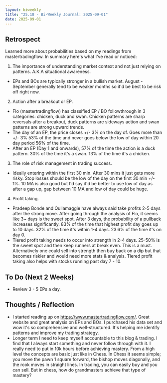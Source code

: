 ```yaml
---
layout: biweekly
title: "25.18 - Bi-Weekly Journal: 2025-09-01"
date: 2025-09-01
---
```


## Retrospect
Learned more about probabilities based on my readings from mastertradingflow. In summary here's what I've read or noticed:

1. The importance of understanding market context and not just relying on patterns. A.K.A situational awareness.
- EPs and BOs are typically stronger in a bullish market. August - September generally tend to be weaker months so it'd be best to be risk off right now.
2. Action after a breakout or EP.
- Flo (mastertradingflow) has classified EP / BO followthrough in 3 categories: chicken, duck and swan. Chicken patterns are sharp reversals after a breakout, duck patterns are sideways action and swan patterns are strong upward trends.
- The day of an EP, the price closes +/- 3% on the day of. Goes more than +/- 3% 53% of the time and never goes below the low of day within 20 day period 56% of the time.
- After an EP (Day 1 and onwards), 57% of the time the action is a duck pattern. 30% of the time it's a swan. 13% of the time it's a chicken.
3. The role of risk management in trading success.
- Ideally entering within the first 30 min. After 30 mins it just gets more risky. Stop losses should be the low of the day on the first 30 min +/- 1%. 10 MA is also good but I'd say it'd be better to use low of day as after a gap up, gap between 10 MA and low of day could be huge.
4. Profit taking.
- Pradeep Bonde and Qullamaggie have always said take profits 2-5 days after the strong move. After going through the analysis of Flo, it seems like 3~ days is the sweet spot. After 3 days, the probability of a pullback increases significantly. 83% of the time that highest profit day goes up to 10 days. 32% of the time it's within 1-4 days. 23.6% of the time it's on day 0.
- Tiered profit taking needs to occur into strength in 2-4 days. 25-50% is the sweet spot and then keep runners at break even. This is a must. Alternatively one could sell into strength then buy back on a dip but that becomes riskier and would need more stats & analysis. Tiered profit taking also helps with stocks running past day 7 - 10.

## To Do (Next 2 Weeks)
- Review 3 - 5 EPs a day.


## Thoughts / Reflection
- I started reading up on https://www.mastertradingflow.com/. Great website and great analysis on EPs and BOs. I purchased his data set and wow it's so comprehensive and well-structured. It's helping me identify patterns and improve my trading strategy.
- Longer term I need to keep myself accountable to this blog & trading. I find that I always start something and never follow through with it. I really need to put in 10k hours before achieving mastery. From a high level the concepts are basic just like in Chess. In Chess it seems simple; you move the pawn 1 square forward, the bishop moves diagonally, and the rook moves in straight lines. In trading, you can easily buy and you can sell. But in chess, how do grandmasters achieve that type of mastery?